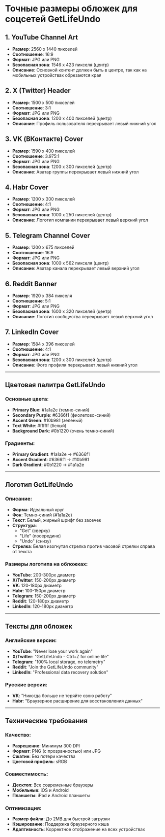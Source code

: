 # Точные размеры обложек для соцсетей GetLifeUndo

## 1. YouTube Channel Art
- **Размер**: 2560 x 1440 пикселей
- **Соотношение**: 16:9
- **Формат**: JPG или PNG
- **Безопасная зона**: 1546 x 423 пикселя (центр)
- **Описание**: Основной контент должен быть в центре, так как на мобильных устройствах обрезаются края

## 2. X (Twitter) Header
- **Размер**: 1500 x 500 пикселей
- **Соотношение**: 3:1
- **Формат**: JPG или PNG
- **Безопасная зона**: 1200 x 400 пикселей (центр)
- **Описание**: Профиль пользователя перекрывает левый нижний угол

## 3. VK (ВКонтакте) Cover
- **Размер**: 1590 x 400 пикселей
- **Соотношение**: 3.975:1
- **Формат**: JPG или PNG
- **Безопасная зона**: 1200 x 300 пикселей (центр)
- **Описание**: Аватар группы перекрывает левый нижний угол

## 4. Habr Cover
- **Размер**: 1200 x 300 пикселей
- **Соотношение**: 4:1
- **Формат**: JPG или PNG
- **Безопасная зона**: 1000 x 250 пикселей (центр)
- **Описание**: Логотип компании перекрывает левый верхний угол

## 5. Telegram Channel Cover
- **Размер**: 1200 x 675 пикселей
- **Соотношение**: 16:9
- **Формат**: JPG или PNG
- **Безопасная зона**: 1000 x 562 пикселя (центр)
- **Описание**: Аватар канала перекрывает левый верхний угол

## 6. Reddit Banner
- **Размер**: 1920 x 384 пикселя
- **Соотношение**: 5:1
- **Формат**: JPG или PNG
- **Безопасная зона**: 1600 x 320 пикселей (центр)
- **Описание**: Логотип сообщества перекрывает левый верхний угол

## 7. LinkedIn Cover
- **Размер**: 1584 x 396 пикселей
- **Соотношение**: 4:1
- **Формат**: JPG или PNG
- **Безопасная зона**: 1200 x 300 пикселей (центр)
- **Описание**: Фото профиля перекрывает левый нижний угол

---

## Цветовая палитра GetLifeUndo

### Основные цвета:
- **Primary Blue**: #1a1a2e (темно-синий)
- **Secondary Purple**: #6366f1 (фиолетово-синий)
- **Accent Green**: #10b981 (зеленый)
- **Text White**: #ffffff (белый)
- **Background Dark**: #0b1220 (очень темно-синий)

### Градиенты:
- **Primary Gradient**: #1a1a2e → #6366f1
- **Accent Gradient**: #6366f1 → #10b981
- **Dark Gradient**: #0b1220 → #1a1a2e

---

## Логотип GetLifeUndo

### Описание:
- **Форма**: Идеальный круг
- **Фон**: Темно-синий (#1a1a2e)
- **Текст**: Белый, жирный шрифт без засечек
- **Структура**: 
  - "Get" (сверху)
  - "Life" (посередине)
  - "Undo" (снизу)
- **Стрелка**: Белая изогнутая стрелка против часовой стрелки справа от текста

### Размеры логотипа на обложках:
- **YouTube**: 200-300px диаметр
- **X/Twitter**: 150-200px диаметр
- **VK**: 120-180px диаметр
- **Habr**: 100-150px диаметр
- **Telegram**: 150-200px диаметр
- **Reddit**: 120-180px диаметр
- **LinkedIn**: 120-180px диаметр

---

## Тексты для обложек

### Английские версии:
- **YouTube**: "Never lose your work again"
- **X/Twitter**: "GetLifeUndo - Ctrl+Z for online life"
- **Telegram**: "100% local storage, no telemetry"
- **Reddit**: "Join the GetLifeUndo community"
- **LinkedIn**: "Professional data recovery solution"

### Русские версии:
- **VK**: "Никогда больше не теряйте свою работу"
- **Habr**: "Браузерное расширение для восстановления данных"

---

## Технические требования

### Качество:
- **Разрешение**: Минимум 300 DPI
- **Формат**: PNG (с прозрачностью) или JPG
- **Сжатие**: Без потери качества
- **Цветовой профиль**: sRGB

### Совместимость:
- **Десктоп**: Все современные браузеры
- **Мобильные**: iOS и Android
- **Планшеты**: iPad и Android планшеты

### Оптимизация:
- **Размер файла**: До 2MB для быстрой загрузки
- **Кэширование**: Поддержка браузерного кэша
- **Адаптивность**: Корректное отображение на всех устройствах
